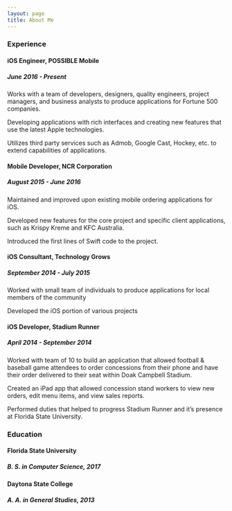 ```yaml
---
layout: page
title: About Me
---
```


### Experience
#### iOS Engineer, POSSIBLE Mobile
##### June 2016 - Present

Works with a team of developers, designers, quality engineers, project managers, and business analysts to produce applications for Fortune 500 companies.

Developing applications with rich interfaces and creating new features that use the latest Apple technologies.

Utilizes third party services such as Admob, Google Cast, Hockey, etc. to extend capabilities of applications.

#### Mobile Developer, NCR Corporation
##### August 2015 - June 2016

Maintained and improved upon existing mobile ordering applications for iOS.

Developed new features for the core project and specific client applications, such as Krispy Kreme and KFC Australia.

Introduced the first lines of Swift code to the project.

#### iOS Consultant, Technology Grows
##### September 2014 - July 2015

Worked with small team of individuals to produce applications for local members of the community

Developed the iOS portion of various projects

#### iOS Developer, Stadium Runner
##### April 2014 - September 2014

Worked with team of 10 to build an application that allowed football & baseball game attendees to order concessions from their phone and have their order delivered to their seat within Doak Campbell Stadium.

Created an iPad app that allowed concession stand workers to view new orders, edit menu items, and view sales reports.

Performed duties that helped to progress Stadium Runner and it’s presence at Florida State University.

### Education

#### Florida State University
##### B. S. in Computer Science, 2017

#### Daytona State College
##### A. A. in General Studies, 2013
